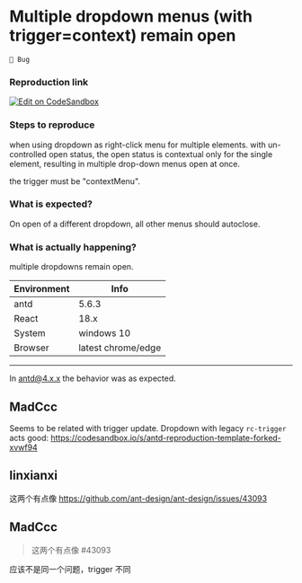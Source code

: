 # Multiple dropdown menus (with trigger=context) remain open

`🐛 Bug`

### Reproduction link

[![Edit on CodeSandbox](https://codesandbox.io/static/img/play-codesandbox.svg)](https://codesandbox.io/s/antd-reproduction-template-forked-9636ml?file=/index.js)

### Steps to reproduce

when using dropdown as right-click menu for multiple elements.
with un-controlled open status, the open status is contextual only for the single element, resulting in multiple drop-down menus open at once.

the trigger must be "contextMenu".

### What is expected?

On open of a different dropdown, all other menus should autoclose.

### What is actually happening?

multiple dropdowns remain open.

| Environment | Info               |
| ----------- | ------------------ |
| antd        | 5.6.3              |
| React       | 18.x               |
| System      | windows 10         |
| Browser     | latest chrome/edge |

---

In antd@4.x.x the behavior was as expected.

<!-- generated by ant-design-issue-helper. DO NOT REMOVE -->

## MadCcc

Seems to be related with trigger update. Dropdown with legacy `rc-trigger` acts good: https://codesandbox.io/s/antd-reproduction-template-forked-xvwf94

## linxianxi

这两个有点像 https://github.com/ant-design/ant-design/issues/43093

## MadCcc

> 这两个有点像 #43093

应该不是同一个问题，trigger 不同
